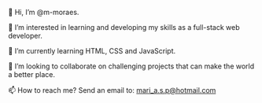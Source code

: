 👋 Hi, I’m @m-moraes.

👀 I’m interested in learning and developing my skills as a full-stack web developer.

🌱 I’m currently learning HTML, CSS and JavaScript.

💞️ I’m looking to collaborate on challenging projects that can make the world a better place.

📫 How to reach me? Send an email to: mari_a.s.p@hotmail.com

<!---
m-moraes/m-moraes is a ✨ special ✨ repository because its `README.md` (this file) appears on your GitHub profile.
You can click the Preview link to take a look at your changes.
--->
